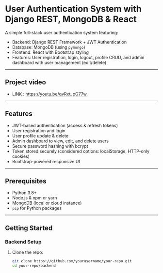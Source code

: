 # User Authentication System with Django REST, MongoDB & React

A simple full-stack user authentication system featuring:

- Backend: Django REST Framework + JWT Authentication
- Database: MongoDB (using `pymongo`)
- Frontend: React with Bootstrap styling
- Features: User registration, login, logout, profile CRUD, and admin dashboard with user management (edit/delete)

---

## Project video
- LINK : https://youtu.be/qvRxt_pG77w

---

## Features

- JWT-based authentication (access & refresh tokens)
- User registration and login
- User profile update & delete
- Admin dashboard to view, edit, and delete users
- Secure password hashing with bcrypt
- Token stored securely (considered options: localStorage, HTTP-only cookies)
- Bootstrap-powered responsive UI

---

## Prerequisites

- Python 3.8+
- Node.js & npm or yarn
- MongoDB (local or cloud instance)
- `pip` for Python packages

---

## Getting Started

### Backend Setup

1. Clone the repo:

   ```bash
   git clone https://github.com/yourusername/your-repo.git
   cd your-repo/backend




